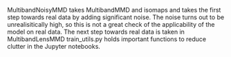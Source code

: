 MultibandNoisyMMD takes MultibandMMD and isomaps and takes the first step towards real data by adding significant noise. The noise turns out to be unrealisitically high, so this is not a great check of the applicability of the model on real data. The next step towards real data is taken in MultibandLensMMD train_utils.py holds important functions to reduce clutter in the Jupyter notebooks. 